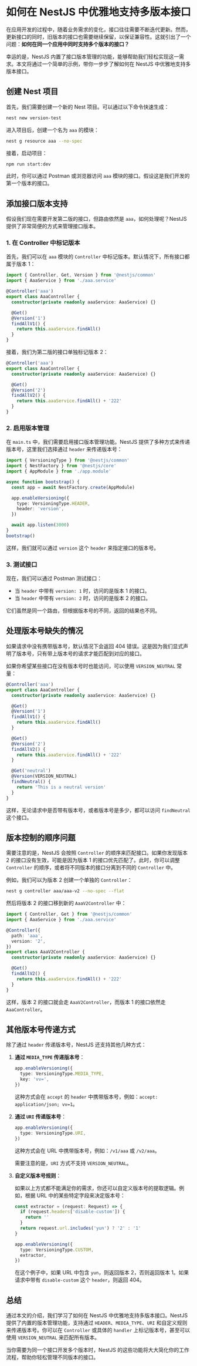 # 如何在 NestJS 中优雅地支持多版本接口

在应用开发的过程中，随着业务需求的变化，接口往往需要不断迭代更新。然而，更新接口的同时，旧版本的接口也需要继续保留，以保证兼容性。这就引出了一个问题：**如何在同一个应用中同时支持多个版本的接口？**

幸运的是，NestJS 内置了接口版本管理的功能，能够帮助我们轻松实现这一需求。本文将通过一个简单的示例，带你一步步了解如何在 NestJS 中优雅地支持多版本接口。

## 创建 Nest 项目

首先，我们需要创建一个新的 Nest 项目。可以通过以下命令快速生成：

```bash
nest new version-test
```

进入项目后，创建一个名为 `aaa` 的模块：

```bash
nest g resource aaa --no-spec
```

接着，启动项目：

```bash
npm run start:dev
```

此时，你可以通过 Postman 或浏览器访问 `aaa` 模块的接口。假设这是我们开发的第一个版本的接口。

## 添加接口版本支持

假设我们现在需要开发第二版的接口，但路由依然是 `aaa`，如何处理呢？NestJS 提供了非常简便的方式来管理接口版本。

### 1. 在 Controller 中标记版本

首先，我们可以在 `aaa` 模块的 `Controller` 中标记版本。默认情况下，所有接口都属于版本 1：

```typescript
import { Controller, Get, Version } from '@nestjs/common'
import { AaaService } from './aaa.service'

@Controller('aaa')
export class AaaController {
  constructor(private readonly aaaService: AaaService) {}

  @Get()
  @Version('1')
  findAllV1() {
    return this.aaaService.findAll()
  }
}
```

接着，我们为第二版的接口单独标记版本 2：

```typescript
@Controller('aaa')
export class AaaController {
  constructor(private readonly aaaService: AaaService) {}

  @Get()
  @Version('2')
  findAllV2() {
    return this.aaaService.findAll() + '222'
  }
}
```

### 2. 启用版本管理

在 `main.ts` 中，我们需要启用接口版本管理功能。NestJS 提供了多种方式来传递版本号，这里我们选择通过 `header` 来传递版本号：

```typescript
import { VersioningType } from '@nestjs/common'
import { NestFactory } from '@nestjs/core'
import { AppModule } from './app.module'

async function bootstrap() {
  const app = await NestFactory.create(AppModule)

  app.enableVersioning({
    type: VersioningType.HEADER,
    header: 'version',
  })

  await app.listen(3000)
}
bootstrap()
```

这样，我们就可以通过 `version` 这个 `header` 来指定接口的版本号。

### 3. 测试接口

现在，我们可以通过 Postman 测试接口：

- 当 `header` 中带有 `version: 1` 时，访问的是版本 1 的接口。
- 当 `header` 中带有 `version: 2` 时，访问的是版本 2 的接口。

它们虽然是同一个路由，但根据版本号的不同，返回的结果也不同。

## 处理版本号缺失的情况

如果请求中没有携带版本号，默认情况下会返回 404 错误。这是因为我们显式声明了版本号，只有带上版本号的请求才能匹配到对应的接口。

如果你希望某些接口在没有版本号时也能访问，可以使用 `VERSION_NEUTRAL` 常量：

```typescript
@Controller('aaa')
export class AaaController {
  constructor(private readonly aaaService: AaaService) {}

  @Get()
  @Version('1')
  findAllV1() {
    return this.aaaService.findAll()
  }

  @Get()
  @Version('2')
  findAllV2() {
    return this.aaaService.findAll() + '222'
  }

  @Get('neutral')
  @Version(VERSION_NEUTRAL)
  findNeutral() {
    return 'This is a neutral version'
  }
}
```

这样，无论请求中是否带有版本号，或者版本号是多少，都可以访问 `findNeutral` 这个接口。

## 版本控制的顺序问题

需要注意的是，NestJS 会按照 `Controller` 的顺序来匹配接口。如果你发现版本 2 的接口没有生效，可能是因为版本 1 的接口优先匹配了。此时，你可以调整 `Controller` 的顺序，或者将不同版本的接口分离到不同的 `Controller` 中。

例如，我们可以为版本 2 创建一个单独的 `Controller`：

```bash
nest g controller aaa/aaa-v2 --no-spec --flat
```

然后将版本 2 的接口移到新的 `AaaV2Controller` 中：

```typescript
import { Controller, Get } from '@nestjs/common'
import { AaaService } from './aaa.service'

@Controller({
  path: 'aaa',
  version: '2',
})
export class AaaV2Controller {
  constructor(private readonly aaaService: AaaService) {}

  @Get()
  findAllV2() {
    return this.aaaService.findAll() + '222'
  }
}
```

这样，版本 2 的接口就会走 `AaaV2Controller`，而版本 1 的接口依然走 `AaaController`。

## 其他版本号传递方式

除了通过 `header` 传递版本号，NestJS 还支持其他几种方式：

1. **通过 `MEDIA_TYPE` 传递版本号**：

   ```typescript
   app.enableVersioning({
     type: VersioningType.MEDIA_TYPE,
     key: 'vv=',
   })
   ```

   这种方式会在 `accept` 的 `header` 中携带版本号，例如：`accept: application/json; vv=1`。

2. **通过 `URI` 传递版本号**：

   ```typescript
   app.enableVersioning({
     type: VersioningType.URI,
   })
   ```

   这种方式会在 URL 中携带版本号，例如：`/v1/aaa` 或 `/v2/aaa`。

   需要注意的是，`URI` 方式不支持 `VERSION_NEUTRAL`。

3. **自定义版本号规则**：

   如果以上方式都不能满足你的需求，你还可以自定义版本号的提取逻辑。例如，根据 URL 中的某些特定字段来决定版本号：

   ```typescript
   const extractor = (request: Request) => {
     if (request.headers['disable-custom']) {
       return ''
     }
     return request.url.includes('yun') ? '2' : '1'
   }

   app.enableVersioning({
     type: VersioningType.CUSTOM,
     extractor,
   })
   ```

   在这个例子中，如果 URL 中包含 `yun`，则返回版本 2，否则返回版本 1。如果请求中带有 `disable-custom` 这个 `header`，则返回 404。

## 总结

通过本文的介绍，我们学习了如何在 NestJS 中优雅地支持多版本接口。NestJS 提供了内置的版本管理功能，支持通过 `HEADER`、`MEDIA_TYPE`、`URI` 和自定义规则来传递版本号。你可以在 `Controller` 或具体的 `handler` 上标记版本号，甚至可以使用 `VERSION_NEUTRAL` 来匹配所有版本。

当你需要为同一个接口开发多个版本时，NestJS 的这些功能将大大简化你的工作流程，帮助你轻松管理不同版本的接口。

